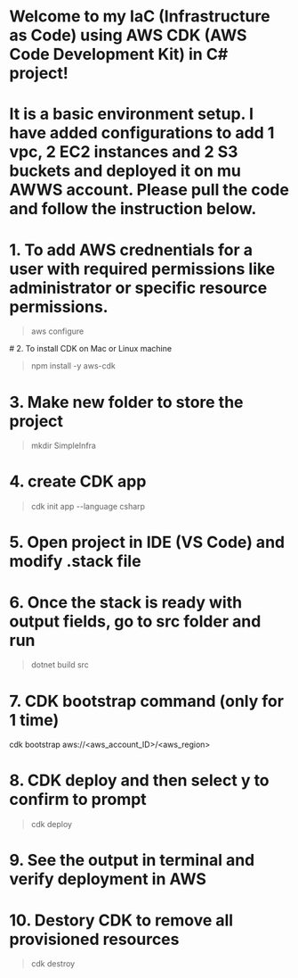# Welcome to my IaC (Infrastructure as Code) using AWS CDK (AWS Code Development Kit) in C# project!

# It is a basic environment setup. I have added configurations to add 1 vpc, 2 EC2 instances and 2 S3 buckets and deployed it on mu AWWS account. Please pull the code and follow the instruction below.

# 1. To add AWS crednentials for a user with required permissions like administrator or specific resource permissions.
> aws configure

# 2. To install CDK on Mac or Linux machine
> npm install -y aws-cdk

# 3. Make new folder to store the project
> mkdir SimpleInfra

# 4. create CDK app
> cdk init app --language csharp

# 5. Open project in IDE (VS Code) and modify .stack file

# 6. Once the stack is ready with output fields, go to src folder and run
> dotnet build src

# 7. CDK bootstrap command (only for 1 time)
cdk bootstrap aws://<aws_account_ID>/<aws_region>

# 8. CDK deploy and then select y to confirm to prompt
> cdk deploy

# 9. See the output in terminal and verify deployment in AWS

# 10. Destory CDK to remove all provisioned resources
> cdk destroy